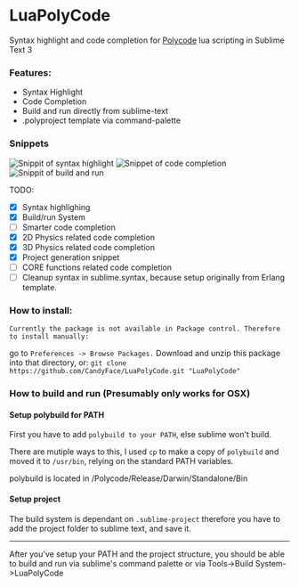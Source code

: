# LuaPolyCode
Syntax highlight and code completion for [Polycode](http://Polycode.org) lua scripting in Sublime Text 3

### Features:
- Syntax Highlight
- Code Completion
- Build and run directly from sublime-text
- .polyproject template via command-palette

### Snippets
![Snippit of syntax highlight](http://i.imgbox.com/fBsoGP0i.png)
![Snippet of code completion](https://zippy.gfycat.com/SplendidTepidHookersealion.gif)
![Snippit of build and run](https://zippy.gfycat.com/ReadyEarnestAmericancreamdraft.gif)

TODO:
 - [x] Syntax highlighing
 - [x] Build/run System
 - [ ] Smarter code completion
 - [x] 2D Physics related code completion
 - [x] 3D Physics related code completion
 - [x] Project generation snippet
 - [ ] CORE functions related code completion
 - [ ] Cleanup syntax in sublime.syntax, because setup originally from Erlang template.
 
### How to install:
`Currently the package is not available in Package control. Therefore to install manually:`

go to `Preferences -> Browse Packages.` 
Download and unzip this package into that directory, or:
`git clone https://github.com/CandyFace/LuaPolyCode.git "LuaPolyCode"`

### How to build and run (Presumably only works for OSX)
#### Setup polybuild for PATH 
First you have to add `polybuild to your PATH`, else sublime won't build.

There are mutiple ways to this, I used `cp` to make a copy of `polybuild` and moved it to `/usr/bin`, relying on the standard PATH variables. 

polybuild is located in /Polycode/Release/Darwin/Standalone/Bin

#### Setup project 
The build system is dependant on `.sublime-project` therefore you have to add the project folder to sublime text, and save it.

------------------------------
After you've setup your PATH and the project structure, you should be able to build and run via sublime's command palette or via Tools->Build System->LuaPolyCode


